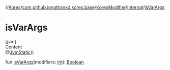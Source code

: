 //[Kores](../../../index.md)/[com.github.jonathanxd.kores.base](../../index.md)/[KoresModifier](../index.md)/[Internal](index.md)/[isVarArgs](is-var-args.md)



# isVarArgs  
[jvm]  
Content  
@[JvmStatic](https://kotlinlang.org/api/latest/jvm/stdlib/kotlin.jvm/-jvm-static/index.html)()  
  
fun [isVarArgs](is-var-args.md)(modifiers: [Int](https://kotlinlang.org/api/latest/jvm/stdlib/kotlin/-int/index.html)): [Boolean](https://kotlinlang.org/api/latest/jvm/stdlib/kotlin/-boolean/index.html)  



